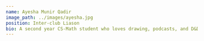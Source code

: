 ```yaml
---
name: Ayesha Munir Qadir
image_path: ../images/ayesha.jpg
position: Inter-club Liason
bio: A second year CS-Math student who loves drawing, podcasts, and D&D.
---
```


